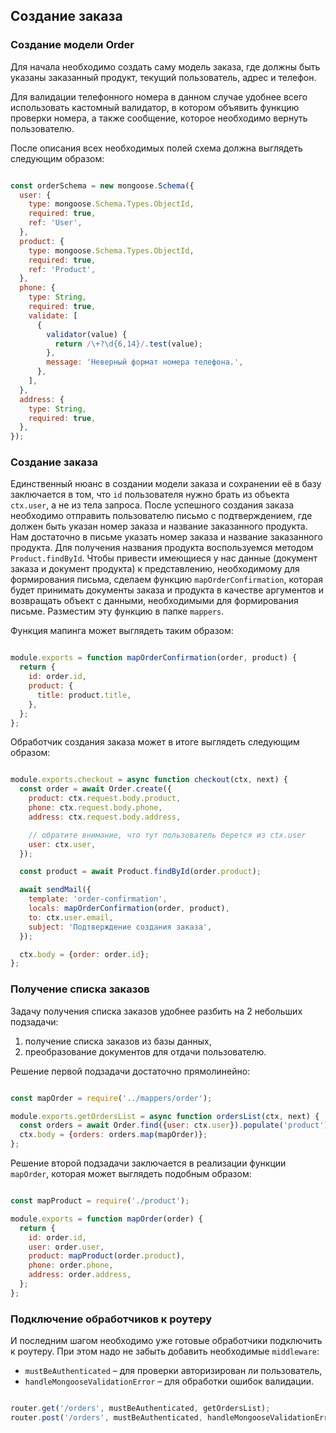 ## Создание заказа

### Создание модели Order

Для начала необходимо создать саму модель заказа, где должны быть указаны заказанный продукт, 
текущий пользователь, адрес и телефон.

Для валидации телефонного номера в данном случае удобнее всего использовать кастомный валидатор, 
в котором объявить функцию проверки номера, а также сообщение, которое необходимо вернуть пользователю.

После описания всех необходимых полей схема должна выглядеть следующим образом:

```js

const orderSchema = new mongoose.Schema({
  user: {
    type: mongoose.Schema.Types.ObjectId,
    required: true,
    ref: 'User',
  },
  product: {
    type: mongoose.Schema.Types.ObjectId,
    required: true,
    ref: 'Product',
  },
  phone: {
    type: String,
    required: true,
    validate: [
      {
        validator(value) {
          return /\+?\d{6,14}/.test(value);
        },
        message: 'Неверный формат номера телефона.',
      },
    ],
  },
  address: {
    type: String,
    required: true,
  },
});

```

### Создание заказа

Единственный нюанс в создании модели заказа и сохранении её в базу заключается в том, что `id` пользователя нужно 
брать из объекта `ctx.user`, а не из тела запроса. После успешного создания заказа необходимо отправить 
пользователю письмо с подтверждением, где должен быть указан номер заказа и название заказанного продукта. 
Нам достаточно в письме указать номер заказа и название заказанного продукта. Для получения названия продукта 
воспользуемся методом `Product.findById`. Чтобы привести имеющиеся у нас данные (документ заказа и документ продукта) 
к представлению, необходимому для формирования письма, сделаем функцию `mapOrderConfirmation`, 
которая будет принимать документы заказа и продукта в качестве аргументов и возвращать объект с данными, 
необходимыми для формирования письме. Разместим эту функцию в папке `mappers`.

Функция мапинга может выглядеть таким образом:

```js

module.exports = function mapOrderConfirmation(order, product) {
  return {
    id: order.id,
    product: {
      title: product.title,
    },
  };
};

```

Обработчик создания заказа может в итоге выглядеть следующим образом:

```js

module.exports.checkout = async function checkout(ctx, next) {
  const order = await Order.create({
    product: ctx.request.body.product,
    phone: ctx.request.body.phone,
    address: ctx.request.body.address,

    // обратите внимание, что тут пользователь берется из ctx.user
    user: ctx.user,
  });

  const product = await Product.findById(order.product);

  await sendMail({
    template: 'order-confirmation',
    locals: mapOrderConfirmation(order, product),
    to: ctx.user.email,
    subject: 'Подтверждение создания заказа',
  });

  ctx.body = {order: order.id};
};

```

### Получение списка заказов

Задачу получения списка заказов удобнее разбить на 2 небольших подзадачи:

1. получение списка заказов из базы данных,
1. преобразование документов для отдачи пользователю.

Решение первой подзадачи достаточно прямолинейно:

```js

const mapOrder = require('../mappers/order');

module.exports.getOrdersList = async function ordersList(ctx, next) {
  const orders = await Order.find({user: ctx.user}).populate('product');
  ctx.body = {orders: orders.map(mapOrder)};
};

```

Решение второй подзадачи заключается в реализации функции `mapOrder`, которая может выглядеть подобным образом:

```js

const mapProduct = require('./product');

module.exports = function mapOrder(order) {
  return {
    id: order.id,
    user: order.user,
    product: mapProduct(order.product),
    phone: order.phone,
    address: order.address,
  };
};

```

### Подключение обработчиков к роутеру

И последним шагом необходимо уже готовые обработчики подключить к роутеру. 
При этом надо не забыть добавить необходимые `middleware`:

* `mustBeAuthenticated` – для проверки авторизирован ли пользователь,
* `handleMongooseValidationError` – для обработки ошибок валидации.

```js

router.get('/orders', mustBeAuthenticated, getOrdersList);
router.post('/orders', mustBeAuthenticated, handleMongooseValidationError, checkout);

```

